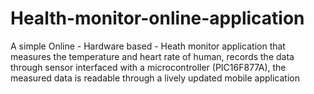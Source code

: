 # Health-monitor-online-application
A simple Online - Hardware based - Heath monitor application that measures the temperature and heart rate of human, records the data through sensor interfaced with a microcontroller (PIC16F877A), the measured data is readable through a lively updated mobile application  

